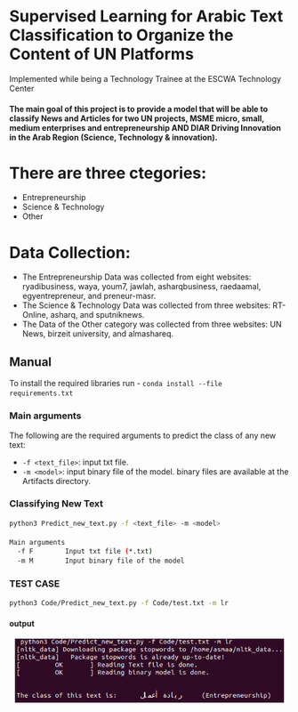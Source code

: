# Supervised Learning for Arabic Text Classification to Organize the Content of UN Platforms

Implemented while being a Technology Trainee at the ESCWA Technology Center

#### The main goal of this project is to provide a model that will be able to classify News and Articles for two UN projects, MSME micro, small, medium enterprises and entrepreneurship AND DIAR Driving Innovation in the Arab Region (Science, Technology & innovation). 


# There are three ctegories: 
- Entrepreneurship
- Science & Technology
- Other


# Data Collection:
- The Entrepreneurship Data was collected from eight websites: ryadibusiness, waya, youm7, jawlah, asharqbusiness, raedaamal, egyentrepreneur, and preneur-masr.
- The Science & Technology Data was collected from three websites: RT-Online, asharq, and sputniknews.
- The Data of the Other category was collected from three websites: UN News, birzeit university, and almashareq.


## Manual
To install the required libraries run - `conda install --file requirements.txt`

### Main arguments
The following are the required arguments to predict the class of any new text:

- `-f <text_file>`: input txt file.
- `-m <model>`: input binary file of the model. binary files are available at the Artifacts directory.


### Classifying New Text
```bash
python3 Predict_new_text.py -f <text_file> -m <model>

Main arguments
  -f F        Input txt file (*.txt)
  -m M        Input binary file of the model
```
### TEST CASE

```bash
python3 Code/Predict_new_text.py -f Code/test.txt -m lr
```

#### output
<p align="center">
  <img src="https://github.com/asmaa-a-abdelwahab/NLP-for-Arabic-Content-Classification/blob/main/test-output.png"  width="96%" height="40%">
</p>

